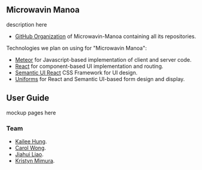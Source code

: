 ## Microwavin Manoa

description here

* [GitHub Organization](https://github.com/microwavin-manoa) of Microwavin-Manoa containing all its repositories.

Technologies we plan on using for "Microwavin Manoa":

* [Meteor](https://www.meteor.com/) for Javascript-based implementation of client and server code.
* [React](https://reactjs.org/) for component-based UI implementation and routing.
* [Semantic UI React](https://react.semantic-ui.com/) CSS Framework for UI design.
* [Uniforms](https://uniforms.tools/) for React and Semantic UI-based form design and display.

## User Guide

mockup pages here

### Team
* [Kailee Hung](https://kaileehung.github.io/).
* [Carol Wong](https://carolwong492.github.io/).
* [Jiahui Liao](https://jiahuiliao.github.io/).
* [Kristyn Mimura](https://kristyn-mimura.github.io/).
